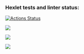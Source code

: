 ### Hexlet tests and linter status:

[![Actions Status](https://github.com/selfexpression/frontend-project-44/workflows/hexlet-check/badge.svg)](https://github.com/selfexpression/frontend-project-44/actions)

<a href="https://codeclimate.com/github/selfexpression/frontend-project-44/maintainability"><img src="https://api.codeclimate.com/v1/badges/c1ab322b5b6174ac966a/maintainability" /></a>

<a href="https://asciinema.org/a/mcEpwsCz5PzFMWzRu3cYZKH2X" target="_blank"><img src="https://asciinema.org/a/mcEpwsCz5PzFMWzRu3cYZKH2X.svg" /></a>

<a href="https://asciinema.org/a/ew5WrKXFpoE42THdO7xBv3vq6" target="_blank"><img src="https://asciinema.org/a/ew5WrKXFpoE42THdO7xBv3vq6.svg" /></a>